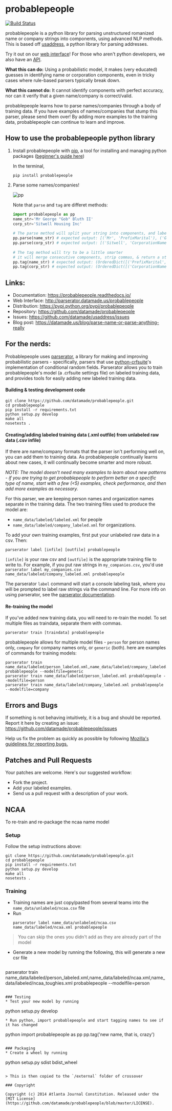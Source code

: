 probablepeople
=================
[![Build Status](https://travis-ci.org/datamade/probablepeople.svg?branch=master)](https://travis-ci.org/datamade/probablepeople)

probablepeople is a python library for parsing unstructured romanized name or company strings into components, using advanced NLP methods. This is based off [usaddress](https://github.com/datamade/usaddress), a python library for parsing addresses.

Try it out on our [web interface](https://parserator.datamade.us/probablepeople)! For those who aren't python developers, we also have an [API](https://parserator.datamade.us/api-docs).

**What this can do:** Using a probabilistic model, it makes (very educated) guesses in identifying name or corporation components, even in tricky cases where rule-based parsers typically break down.

**What this cannot do:** It cannot identify components with perfect accuracy, nor can it verify that a given name/company is correct/valid.

probablepeople learns how to parse names/companies through a body of training data. If you have examples of names/companies that stump this parser, please send them over! By adding more examples to the training data, probablepeople can continue to learn and improve.

## How to use the probablepeople python library
1. Install probablepeople with [pip](https://pip.readthedocs.io/en/latest/quickstart.html), a tool for installing and managing python packages ([beginner's guide here](http://www.dabapps.com/blog/introduction-to-pip-and-virtualenv-python/))

   In the terminal,
   
    ```
    pip install probablepeople  
    ```  
2. Parse some names/companies!
   
   ![pp](https://cloud.githubusercontent.com/assets/1406537/7870535/966f0956-054f-11e5-8312-4d392f79ff75.gif)
    
   Note that `parse` and `tag` are differet methods:
   ```python
   import probablepeople as pp
   name_str='Mr George "Gob" Bluth II'
   corp_str='Sitwell Housing Inc'
  
   # The parse method will split your string into components, and label each component.
   pp.parse(name_str) # expected output: [('Mr', 'PrefixMarital'), ('George', 'GivenName'), ('"Gob"', 'Nickname'), ('Bluth', 'Surname'), ('II', 'SuffixGenerational')]
   pp.parse(corp_str) # expected output: [('Sitwell', 'CorporationName'), ('Housing', 'CorporationName'), ('Inc', 'CorporationLegalType')]
  
   # The tag method will try to be a little smarter
   # it will merge consecutive components, strip commas, & return a string type
   pp.tag(name_str) # expected output: (OrderedDict([('PrefixMarital', 'Mr'), ('GivenName', 'George'), ('Nickname', '"Gob"'), ('Surname', 'Bluth'), ('SuffixGenerational', 'II')]), 'Person')
   pp.tag(corp_str) # expected output: (OrderedDict([('CorporationName', 'Sitwell Housing'), ('CorporationLegalType', 'Inc')]), 'Corporation')
   ```

## Links:
* Documentation: https://probablepeople.readthedocs.io/
* Web Interface: http://parserator.datamade.us/probablepeople
* Distribution: https://pypi.python.org/pypi/probablepeople
* Repository: https://github.com/datamade/probablepeople
* Issues: https://github.com/datamade/usaddress/issues
* Blog post: https://datamade.us/blog/parse-name-or-parse-anything-really

## For the nerds:
Probablepeople uses [parserator](https://github.com/datamade/parserator), a library for making and improving probabilistic parsers - specifically, parsers that use [python-crfsuite](https://github.com/tpeng/python-crfsuite)'s implementation of conditional random fields. Parserator allows you to train probablepeople's model (a .crfsuite settings file) on labeled training data, and provides tools for easily adding new labeled training data.
#### Building & testing development code
  
  ```
  git clone https://github.com/datamade/probablepeople.git  
  cd probablepeople  
  pip install -r requirements.txt  
  python setup.py develop
  make all
  nosetests .  
  ```  
#### Creating/adding labeled training data (.xml outfile) from unlabeled raw data (.csv infile)  

If there are name/company formats that the parser isn't performing well on, you can add them to training data. As probablepeople continually learns about new cases, it will continually become smarter and more robust.

*NOTE: The model doesn't need many examples to learn about new patterns - if you are trying to get probablepeople to perform better on a specific type of name, start with a few (<5) examples, check performance, and then add more examples as necessary.*

For this parser, we are keeping person names and organization names separate in the training data. The two training files used to produce the model are:
- `name_data/labeled/labeled.xml` for people
- `name_data/labeled/company_labeled.xml` for organizations.

To add your own training examples, first put your unlabeled raw data in a csv. Then:
  
```
parserator label [infile] [outfile] probablepeople  
```  

`[infile]` is your raw csv and `[outfile]` is the appropriate training file to write to. For example, if you put raw strings in `my_companies.csv`, you'd use `parserator label my_companies.csv name_data/labeled/company_labeled.xml probablepeople`

The parserator `label` command will start a console labeling task, where you will be prompted to label raw strings via the command line. For more info on using parserator, see the [parserator documentation](https://github.com/datamade/parserator/blob/master/README.md).  

#### Re-training the model  
  If you've added new training data, you will need to re-train the model. To set multiple files as traindata, separate them with commas.
  
  ```
  parserator train [traindata] probablepeople  
  ```  
  
  probablepeople allows for multiple model files - `person` for person names only, `company` for company names only, or `generic` (both). here are examples of commands for training models:
  
  ```
  parserator train name_data/labeled/person_labeled.xml,name_data/labeled/company_labeled.xml probablepeople --modelfile=generic
  parserator train name_data/labeled/person_labeled.xml probablepeople --modelfile=person
  parserator train name_data/labeled/company_labeled.xml probablepeople --modelfile=company
  ```  
  
## Errors and Bugs

If something is not behaving intuitively, it is a bug and should be reported.
Report it here by creating an issue: https://github.com/datamade/probablepeople/issues

Help us fix the problem as quickly as possible by following [Mozilla's guidelines for reporting bugs.](https://developer.mozilla.org/en-US/docs/Mozilla/QA/Bug_writing_guidelines#General_Outline_of_a_Bug_Report)

## Patches and Pull Requests

Your patches are welcome. Here's our suggested workflow:

* Fork the project.
* Add your labeled examples.
* Send us a pull request with a description of your work.

## NCAA
To re-train and re-package the ncaa name model

### Setup
Follow the setup instructions above:
  ```
  git clone https://github.com/datamade/probablepeople.git  
  cd probablepeople  
  pip install -r requirements.txt  
  python setup.py develop
  make all
  nosetests .  
  ```

### Training
* Training names are just copy/pasted from several teams into the `name_data/unlabeled/ncaa.csv` file
* Run 
  ```
  parserator label name_data/unlabeled/ncaa.csv name_data/labeled/ncaa.xml probablepeople
  ``` 
> You can skip the ones you didn't add as they are already part of the model
* Generate a new model by running the following, this will generate a new csr file 
  ```
parserator train name_data/labeled/person_labeled.xml,name_data/labeled/ncaa.xml,name_data/labeled/ncaa_toughies.xml probablepeople --modelfile=person
  ```

### Testing
* Test your new model by running
```
python setup.py develop
```
* Run python, import probablepeople and start tagging names to see if it has changed
```
python
import probablepeople as pp
pp.tag('new name, that is, crazy')
```

### Packaging
* Create a wheel by running
```
python setup.py sdist bdist_wheel
```

> This is then copied to the `/external` folder of crossover

### Copyright

Copyright (c) 2014 Atlanta Journal Constitution. Released under the [MIT License](https://github.com/datamade/probablepeople/blob/master/LICENSE).
